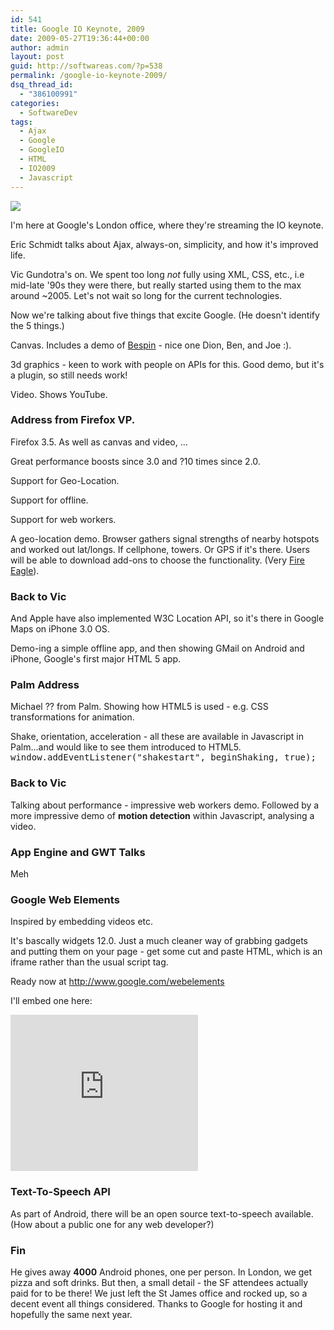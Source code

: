 ```yaml
---
id: 541
title: Google IO Keynote, 2009
date: 2009-05-27T19:36:44+00:00
author: admin
layout: post
guid: http://softwareas.com/?p=538
permalink: /google-io-keynote-2009/
dsq_thread_id:
  - "386100991"
categories:
  - SoftwareDev
tags:
  - Ajax
  - Google
  - GoogleIO
  - HTML
  - IO2009
  - Javascript
---
```

<a href="http://code.google.com/events/io/"><img src="http://picupper.com/2009/05/27/google_io_logo_lg.jpeg" /></a>

I'm here at Google's London office, where they're streaming the IO keynote.

Eric Schmidt talks about Ajax, always-on, simplicity, and how it's improved life.

Vic Gundotra's on. We spent too long <i>not</i> fully using XML, CSS, etc., i.e mid-late '90s they were there, but really started using them to the max around ~2005. Let's not wait so long for the current technologies.

Now we're talking about five things that excite Google. (He doesn't identify the 5 things.)

Canvas. Includes a demo of <a href="http://bespin.mozilla.com/">Bespin</a> - nice one Dion, Ben, and Joe :).

3d graphics - keen to work with people on APIs for this. Good demo, but it's a plugin, so still needs work!

Video. Shows YouTube.

<h3>Address from Firefox VP.</h3>

Firefox 3.5. As well as canvas and video, ...

Great performance boosts since 3.0 and ?10 times since 2.0.

Support for Geo-Location.

Support for offline.

Support for web workers.

A geo-location demo. Browser gathers signal strengths of nearby hotspots and worked out lat/longs. If cellphone, towers. Or GPS if it's there. Users will be able to download add-ons to choose the functionality. (Very <a href="http://fireeagle.yahoo.net/">Fire Eagle</a>).

<h3>Back to Vic</h3>

And Apple have also implemented W3C Location API, so it's there in Google Maps on iPhone 3.0 OS.

Demo-ing a simple offline app, and then showing GMail on Android and iPhone, Google's first major HTML 5 app.

<h3>Palm Address</h3>

Michael ?? from Palm. Showing how HTML5 is used - e.g. CSS transformations for animation.

Shake, orientation, acceleration - all these are available in Javascript in Palm...and would like to see them introduced to HTML5. <tt>window.addEventListener("shakestart", beginShaking, true);</tt>

<h3>Back to Vic</h3>

Talking about performance - impressive web workers demo. Followed by a more impressive demo of <b>motion detection</b> within Javascript, analysing a video.

<h3>App Engine and GWT Talks</h3>

Meh

<h3>Google Web Elements</h3>

Inspired by embedding videos etc.

It's bascally widgets 12.0. Just a much cleaner way of grabbing gadgets and putting them on your page - get some cut and paste HTML, which is an iframe rather than the usual script tag.

Ready now at <a href="http://www.google.com/webelements">http://www.google.com/webelements</a>

I'll embed one here:

<!-- Google News Element Code -->
<iframe frameborder="0" marginwidth="0" marginheight="0" border="0" style="border:0;margin:0;width:300px;height:250px;" src="http://www.google.com/uds/modules/elements/newsshow/iframe.html?rsz=large&format=300x250&topic=w,p,t&element=true" scrolling="no" allowtransparency="true"></iframe>

<h3>Text-To-Speech API</h3>

As part of Android, there will be an open source text-to-speech available. (How about a public one for any web developer?)

<h3>Fin</h3>

He gives away <b>4000</b> Android phones, one per person. In London, we get pizza and soft drinks. But then, a small detail - the SF attendees actually paid for to be there! We just left the St James office and rocked up, so a decent event all things considered. Thanks to Google for hosting it and hopefully the same next year.